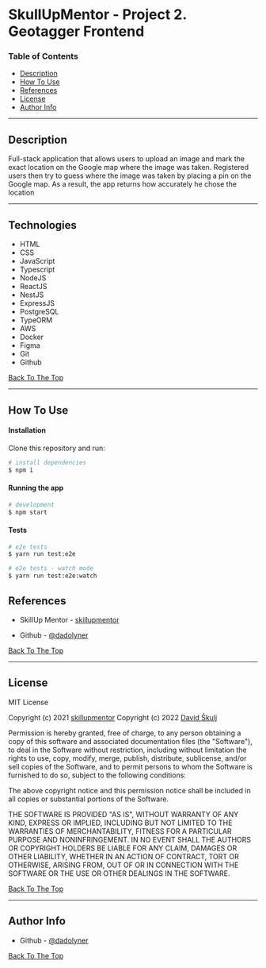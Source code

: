 # SkullUpMentor - Project 2. Geotagger Frontend

### Table of Contents

- [Description](#description)
- [How To Use](#how-to-use)
- [References](#references)
- [License](#license)
- [Author Info](#author-info)

---

## Description

Full-stack application that allows users to upload an
image and mark the exact location on the Google map where the
image was taken.
Registered users then try to guess where the image was taken by
placing a pin on the Google map. As a result, the app returns how
accurately he chose the location

---

## Technologies

- HTML
- CSS
- JavaScript
- Typescript
- NodeJS
- ReactJS
- NestJS
- ExpressJS
- PostgreSQL
- TypeORM
- AWS
- Docker
- Figma
- Git
- Github

[Back To The Top](#Geotagger)

---

## How To Use

#### Installation

Clone this repository and run:

```bash
# install dependencies
$ npm i
```

#### Running the app

```bash
# development
$ npm start
```

#### Tests

```bash
# e2e tests
$ yarn run test:e2e
```
```bash
# e2e tests - watch mode
$ yarn run test:e2e:watch
```

## References

- SkillUp Mentor - [skillupmentor](https://skillupmentor.com/)

- Github - [@dadolyner](https://github.com/dadolyner)

[Back To The Top](#Geotagger)

---

## License
MIT License

Copyright (c) 2021 [skillupmentor](https://skillupmentor.com/)
Copyright (c) 2022 [David Škulj](https://github.com/dadolyner)

Permission is hereby granted, free of charge, to any person obtaining a copy
of this software and associated documentation files (the "Software"), to deal
in the Software without restriction, including without limitation the rights
to use, copy, modify, merge, publish, distribute, sublicense, and/or sell
copies of the Software, and to permit persons to whom the Software is
furnished to do so, subject to the following conditions:

The above copyright notice and this permission notice shall be included in all
copies or substantial portions of the Software.

THE SOFTWARE IS PROVIDED "AS IS", WITHOUT WARRANTY OF ANY KIND, EXPRESS OR
IMPLIED, INCLUDING BUT NOT LIMITED TO THE WARRANTIES OF MERCHANTABILITY,
FITNESS FOR A PARTICULAR PURPOSE AND NONINFRINGEMENT. IN NO EVENT SHALL THE
AUTHORS OR COPYRIGHT HOLDERS BE LIABLE FOR ANY CLAIM, DAMAGES OR OTHER
LIABILITY, WHETHER IN AN ACTION OF CONTRACT, TORT OR OTHERWISE, ARISING FROM,
OUT OF OR IN CONNECTION WITH THE SOFTWARE OR THE USE OR OTHER DEALINGS IN THE
SOFTWARE.


[Back To The Top](#Geotagger)

---

## Author Info

- Github - [@dadolyner](https://github.com/dadolyner)

[Back To The Top](#Geotagger)
